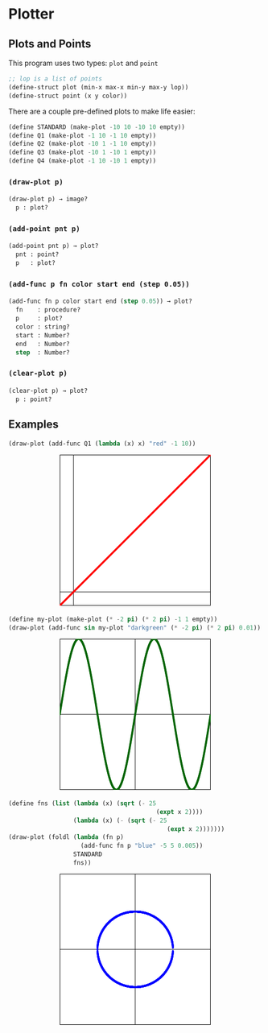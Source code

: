 # Plotter

## Plots and Points
This program uses two types: `plot` and `point`

```lisp
;; lop is a list of points
(define-struct plot (min-x max-x min-y max-y lop))
(define-struct point (x y color))
```

There are a couple pre-defined plots to make life easier:

```lisp
(define STANDARD (make-plot -10 10 -10 10 empty))
(define Q1 (make-plot -1 10 -1 10 empty))
(define Q2 (make-plot -10 1 -1 10 empty))
(define Q3 (make-plot -10 1 -10 1 empty))
(define Q4 (make-plot -1 10 -10 1 empty))
```

### `(draw-plot p)`

```lisp
(draw-plot p) → image?
  p : plot? 
```

### `(add-point pnt p)`

```lisp
(add-point pnt p) → plot?
  pnt : point?
  p   : plot? 
```

### `(add-func p fn color start end (step 0.05))`

```lisp
(add-func fn p color start end (step 0.05)) → plot?
  fn    : procedure?
  p     : plot? 
  color : string?
  start : Number?
  end   : Number?
  step  : Number? 
```

### `(clear-plot p)`

```lisp
(clear-plot p) → plot?
  p : point? 
```

## Examples

```lisp
(draw-plot (add-func Q1 (lambda (x) x) "red" -1 10))
```

<p align="center">
	<img src="./examples/3x.png" alt="(* 3 x)">
</p>

```lisp
(define my-plot (make-plot (* -2 pi) (* 2 pi) -1 1 empty))
(draw-plot (add-func sin my-plot "darkgreen" (* -2 pi) (* 2 pi) 0.01))
```

<p align="center">
	<img src="./examples/sinx.png" alt="(sin x">
</p>

```lisp
(define fns (list (lambda (x) (sqrt (- 25
                                         (expt x 2))))
                  (lambda (x) (- (sqrt (- 25
                                            (expt x 2)))))))
(draw-plot (foldl (lambda (fn p)
                    (add-func fn p "blue" -5 5 0.005))
                  STANDARD
                  fns)) 
```

<p align="center">
	<img src="./examples/circle.png" alt="circle">
</p>

